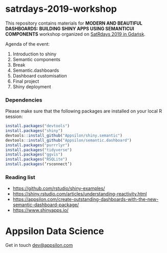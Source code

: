 # satrdays-2019-workshop

This repository contains materials for **MODERN AND BEAUTIFUL DASHBOARDS: BUILDING SHINY APPS USING SEMANTICUI COMPONENTS** workshop organized on [SatRdays 2019 in Gdańsk](https://gdansk2019.satrdays.org/).

Agenda of the event:

1. Introduction to shiny
2. Semantic components
3. Break
4. Semantic.dashboards
5. Dashboard customisation
6. Final project
7. Shiny deployment

### Dependencies

Please make sure that the following packages are installed on your local R session:

```r
install.packages("devtools")
install.packages("shiny")
devtools::install_github("Appsilon/shiny.semantic")
devtools::install_github("Appsilon/semantic.dashboard")
install.packages("purrrlyr")
install.packages("tidyverse")
install.packages("ggvis")
install.packages("RSQLite")
install.packages(‘rsconnect’)
```

### Reading list

- https://github.com/rstudio/shiny-examples/
- https://shiny.rstudio.com/articles/understanding-reactivity.html 
- https://appsilon.com/create-outstanding-dashboards-with-the-new-semantic-dashboard-package/
- https://www.shinyapps.io/

Appsilon Data Science
=====================

Get in touch [dev@appsilon.com](dev@appsilon.com)

